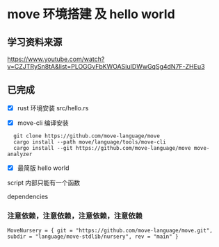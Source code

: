 
# move 环境搭建 及 hello world

## 学习资料来源

 <https://www.youtube.com/watch?v=CZJTRySn8tA&list=PLOGGvFbKWOASiuIDWwGqSg4dN7F-ZHEu3>

## 已完成

- [X] rust 环境安装
  src/hello.rs

- [X] move-cli 编译安装

```shell
  git clone https://github.com/move-language/move
  cargo install --path move/language/tools/move-cli
  cargo install --git https://github.com/move-language/move move-analyzer 
```

- [X] 最简版 hello world

script 内部只能有一个函数

dependencies

### 注意依赖，注意依赖，注意依赖，注意依赖

```shell
MoveNursery = { git = "https://github.com/move-language/move.git", subdir = "language/move-stdlib/nursery", rev = "main" }
```
